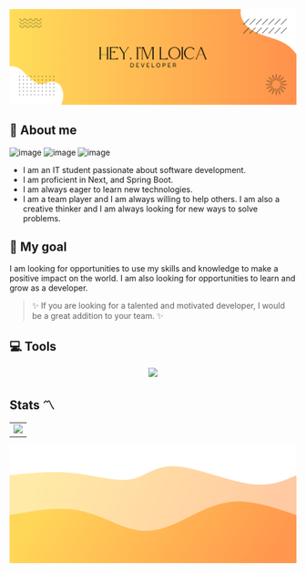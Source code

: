 ![header](./img/banner2.png)

## 🚀 About me
<img src="https://www.codewars.com/users/NiceGuyMe/badges/micro" alt="image"/> <img src="https://img.shields.io/badge/42-000?logo=42&logoColor=fff&style=for-the-badge" alt="image"/> <img src="https://hei.school/wp-content/uploads/2022/09/cropped-Logo-e1662790239183.png" alt="image" width="50"/>

- I am an IT student passionate about software development. 
- I am proficient in Next, and Spring Boot.
- I am always eager to learn new technologies. 
- I am a team player and I am always willing to help others. I am also a creative thinker and I am always looking for new ways to solve problems.

## 💫 My goal

 I am looking for opportunities to use my skills and knowledge to make a positive impact on the world. I am also looking for opportunities to learn and grow as a developer.

> ✨ If you are looking for a talented and motivated developer, I would be a great addition to your team. ✨


## 💻 Tools

<p align="center">
  <a href="https://skillicons.dev">
    <img src="https://skillicons.dev/icons?i=ts,java,postgres,spring,react,nextjs,docker,aws,github,idea,vscode,postman" />
  </a>
</p>

## Stats 〽️

<table>
  <tr>
    <td>
      <a href="https://github.com/anuraghazra/github-readme-stats">
        <img src="https://github-readme-stats.vercel.app/api/top-langs/?username=L0ic4&layout=compact&hide=html" />
      </a>
    </td>
</table>

![image](./img/wave.svg)
